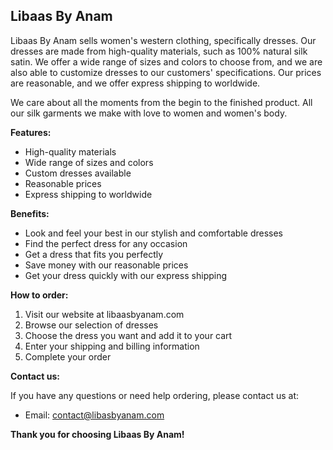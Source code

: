 ## Libaas By Anam

Libaas By Anam sells women's western clothing, specifically dresses. Our dresses are made from high-quality materials, such as 100% natural silk satin. We offer a wide range of sizes and colors to choose from, and we are also able to customize dresses to our customers' specifications. Our prices are reasonable, and we offer express shipping to worldwide.

We care about all the moments from the begin to the finished product. All our silk garments we make with love to women and women's body.

**Features:**

* High-quality materials
* Wide range of sizes and colors
* Custom dresses available
* Reasonable prices
* Express shipping to worldwide

**Benefits:**

* Look and feel your best in our stylish and comfortable dresses
* Find the perfect dress for any occasion
* Get a dress that fits you perfectly
* Save money with our reasonable prices
* Get your dress quickly with our express shipping

**How to order:**

1. Visit our website at libaasbyanam.com
2. Browse our selection of dresses
3. Choose the dress you want and add it to your cart
4. Enter your shipping and billing information
5. Complete your order

**Contact us:**

If you have any questions or need help ordering, please contact us at:

* Email: contact@libasbyanam.com

**Thank you for choosing Libaas By Anam!**

